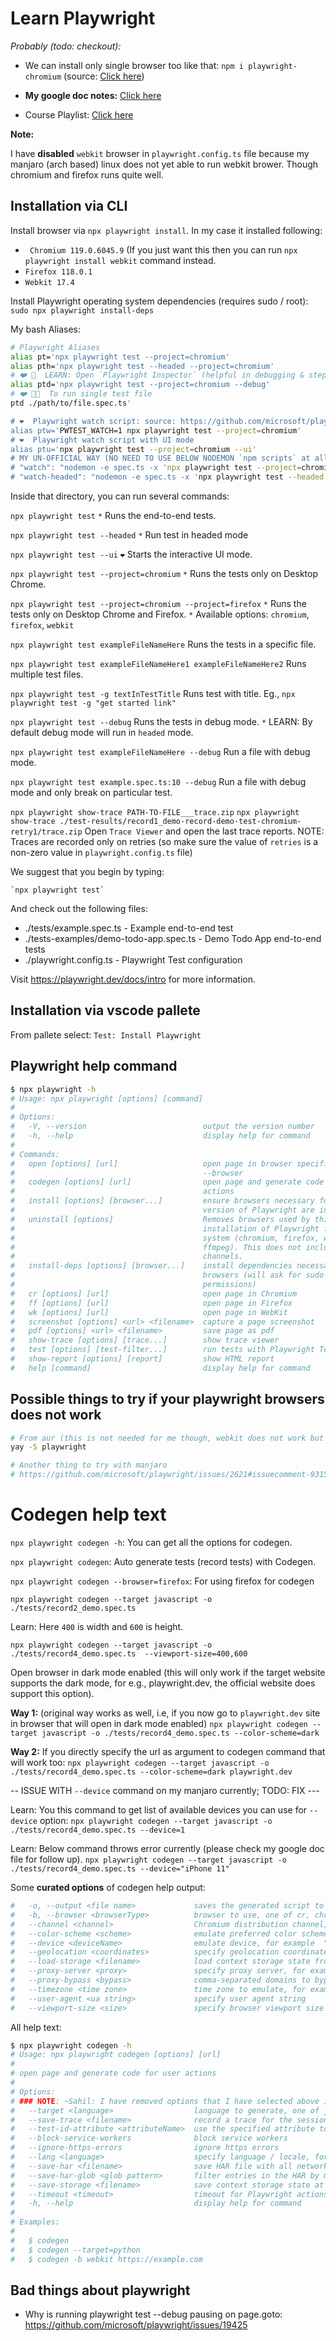 # Learn Playwright

_Probably (todo: checkout):_

- We can install only single browser too like that: `npm i playwright-chromium` (source: [Click here](https://github.com/microsoft/playwright/issues/812#issuecomment-581501050))

- **My google doc notes:** [Click here](https://docs.google.com/document/d/1wEsteSlYXM0nbCwucnXijWbqLDwEWjKIHgOdxhqSa3k/edit?usp=sharing)
- Course Playlist: [Click here](https://www.youtube.com/playlist?list=PLhW3qG5bs-L9sJKoT1LC5grGT77sfW0Z8)

**Note:**

I have **disabled** `webkit` browser in `playwright.config.ts` file because my manjaro (arch based) linux does not yet able to run webkit brower. Though chromium and firefox runs quite well.

## Installation via CLI

Install browser via `npx playwright install`. In my case it installed following:
- ` Chromium 119.0.6045.9` (If you just want this then you can run `npx playwright install webkit` command instead.
- `Firefox 118.0.1 `
- `Webkit 17.4`

Install Playwright operating system dependencies (requires sudo / root): `sudo npx playwright install-deps`

My bash Aliases:

```bash
# Playwright Aliases
alias pt='npx playwright test --project=chromium'
alias pth='npx playwright test --headed --project=chromium'
# ❤️ 🚀  LEARN: Open `Playwright Inspector` (helpful in debugging & step by step execution)
alias ptd='npx playwright test --project=chromium --debug'
# ❤️ 🚀🚀  To run single test file
ptd ./path/to/file.spec.ts'

# ❤️  Playwright watch script: source: https://github.com/microsoft/playwright/issues/21960#issuecomment-1483604692
alias ptw='PWTEST_WATCH=1 npx playwright test --project=chromium'
# ❤️  Playwright watch script with UI mode
alias ptu='npx playwright test --project=chromium --ui'
# MY UN-OFFICIAL WAY (NO NEED TO USE BELOW NODEMON `npm scripts` at all)
# "watch": "nodemon -e spec.ts -x 'npx playwright test --project=chromium'",
# "watch-headed": "nodemon -e spec.ts -x 'npx playwright test --headed --project=chromium' -w tests"

```

Inside that directory, you can run several commands:

`npx playwright test`
`*` Runs the end-to-end tests.

`npx playwright test --headed`
`*` Run test in headed mode

`npx playwright test --ui`
`❤️` Starts the interactive UI mode.

`npx playwright test --project=chromium`
`*` Runs the tests only on Desktop Chrome.

`npx playwright test --project=chromium --project=firefox`
`*` Runs the tests only on Desktop Chrome and Firefox.
`*` Available options: `chromium`, `firefox`, `webkit`

`npx playwright test exampleFileNameHere`
Runs the tests in a specific file.

`npx playwright test exampleFileNameHere1 exampleFileNameHere2`
Runs multiple test files.

`npx playwright test -g textInTestTitle`
Runs test with title.
Eg., `npx playwright test -g "get started link"`

`npx playwright test --debug`
Runs the tests in debug mode.
`*` LEARN: By default debug mode will run in `headed` mode.

`npx playwright test exampleFileNameHere --debug`
Run a file with debug mode.

`npx playwright test example.spec.ts:10 --debug`
Run a file with debug mode and only break on particular test.

<!-- CAREFUL: The line number must be one i.e, where you have test(..) line only. -->

`npx playwright show-trace PATH-TO-FILE___trace.zip`
`npx playwright show-trace ./test-results/record1_demo-record-demo-test-chromium-retry1/trace.zip`
Open `Trace Viewer` and open the last trace reports.
NOTE: Traces are recorded only on retries (so make sure the value of `retries` is a non-zero value in `playwright.config.ts` file)

We suggest that you begin by typing:

    `npx playwright test`

And check out the following files:

- ./tests/example.spec.ts - Example end-to-end test
- ./tests-examples/demo-todo-app.spec.ts - Demo Todo App end-to-end tests
- ./playwright.config.ts - Playwright Test configuration

Visit https://playwright.dev/docs/intro for more information.

## Installation via vscode pallete

From pallete select: `Test: Install Playwright`

## Playwright help command

```bash
$ npx playwright -h
# Usage: npx playwright [options] [command]
#
# Options:
#   -V, --version                          output the version number
#   -h, --help                             display help for command
#
# Commands:
#   open [options] [url]                   open page in browser specified via -b,
#                                          --browser
#   codegen [options] [url]                open page and generate code for user
#                                          actions
#   install [options] [browser...]         ensure browsers necessary for this
#                                          version of Playwright are installed
#   uninstall [options]                    Removes browsers used by this
#                                          installation of Playwright from the
#                                          system (chromium, firefox, webkit,
#                                          ffmpeg). This does not include branded
#                                          channels.
#   install-deps [options] [browser...]    install dependencies necessary to run
#                                          browsers (will ask for sudo
#                                          permissions)
#   cr [options] [url]                     open page in Chromium
#   ff [options] [url]                     open page in Firefox
#   wk [options] [url]                     open page in WebKit
#   screenshot [options] <url> <filename>  capture a page screenshot
#   pdf [options] <url> <filename>         save page as pdf
#   show-trace [options] [trace...]        show trace viewer
#   test [options] [test-filter...]        run tests with Playwright Test
#   show-report [options] [report]         show HTML report
#   help [command]                         display help for command
```

## Possible things to try if your playwright browsers does not work

```bash
# From aur (this is not needed for me though, webkit does not work but chrome and firefox does, YAY!!)
yay -S playwright

# Another thing to try with manjaro
# https://github.com/microsoft/playwright/issues/2621#issuecomment-931530175
```

# Codegen help text

`npx playwright codegen -h`: You can get all the options for codegen.

`npx playwright codegen`: Auto generate tests (record tests) with Codegen.

`npx playwright codegen --browser=firefox`: For using firefox for codegen

`npx playwright codegen --target javascript -o ./tests/record2_demo.spec.ts`

<!-- Learn: For below size to work I must add below entry to my i3config file:
  # Make playwright browser float
  for_window [instance="code-url-handler .*"] floating enable
  for_window [instance="chromium-browser\ \(\/tmp\/playwright_.*"] floating enable
  for_window [title="Playwright Test"] floating enable
 -->

Learn: Here `400` is width and `600` is height.

`npx playwright codegen --target javascript -o ./tests/record4_demo.spec.ts  --viewport-size=400,600`

Open browser in dark mode enabled (this will only work if the target website supports the dark mode, for e.g., playwright.dev, the official website does support this option).

**Way 1:** (original way works as well, i.e, if you now go to `playwright.dev` site in browser that will open in dark mode enabled)
`npx playwright codegen --target javascript -o ./tests/record4_demo.spec.ts --color-scheme=dark`

**Way 2:** If you directly specify the url as argument to codegen command that will work too: `npx playwright codegen --target javascript -o ./tests/record4_demo.spec.ts --color-scheme=dark playwright.dev`

-- ISSUE WITH `--device` command on my manjaro currently; TODO: FIX ---

Learn: You this command to get list of available devices you can use for `--device` option: `npx playwright codegen --target javascript -o ./tests/record4_demo.spec.ts --device=1`

Learn: Below command throws error currently (please check my google doc file for follow up).
`npx playwright codegen --target javascript -o ./tests/record4_demo.spec.ts --device="iPhone 11"`

Some **curated options** of codegen help output:

```bash
#   -o, --output <file name>             saves the generated script to a file
#   -b, --browser <browserType>          browser to use, one of cr, chromium, ff, firefox, wk, webkit (default: "chromium")
#   --channel <channel>                  Chromium distribution channel, "chrome", "chrome-beta", "msedge-dev", etc
#   --color-scheme <scheme>              emulate preferred color scheme, "light" or "dark"
#   --device <deviceName>                emulate device, for example  "iPhone 11"
#   --geolocation <coordinates>          specify geolocation coordinates, for example "37.819722,-122.478611"
#   --load-storage <filename>            load context storage state from the file, previously saved with --save-storage
#   --proxy-server <proxy>               specify proxy server, for example "http://myproxy:3128" or "socks5://myproxy:8080"
#   --proxy-bypass <bypass>              comma-separated domains to bypass proxy, for example ".com,chromium.org,.domain.com"
#   --timezone <time zone>               time zone to emulate, for example "Europe/Rome"
#   --user-agent <ua string>             specify user agent string
#   --viewport-size <size>               specify browser viewport size in pixels, for example "1280, 720"
```

All help text:

```bash
$ npx playwright codegen -h
# Usage: npx playwright codegen [options] [url]
#
# open page and generate code for user actions
#
# Options:
# ### NOTE: ~Sahil: I have removed options that I have selected above in **curated list**
#   --target <language>                  language to generate, one of javascript, playwright-test, python, python-async, python-pytest, csharp, csharp-mstest, csharp-nunit, java (default: "playwright-test")
#   --save-trace <filename>              record a trace for the session and save it to a file
#   --test-id-attribute <attributeName>  use the specified attribute to generate data test ID selectors
#   --block-service-workers              block service workers
#   --ignore-https-errors                ignore https errors
#   --lang <language>                    specify language / locale, for example "en-GB"
#   --save-har <filename>                save HAR file with all network activity at the end
#   --save-har-glob <glob pattern>       filter entries in the HAR by matching url against this glob pattern
#   --save-storage <filename>            save context storage state at the end, for later use with --load-storage
#   --timeout <timeout>                  timeout for Playwright actions in milliseconds, no timeout by default
#   -h, --help                           display help for command
#
# Examples:
#
#   $ codegen
#   $ codegen --target=python
#   $ codegen -b webkit https://example.com
```

## Bad things about playwright

- Why is running playwright test --debug pausing on page.goto: https://github.com/microsoft/playwright/issues/19425
